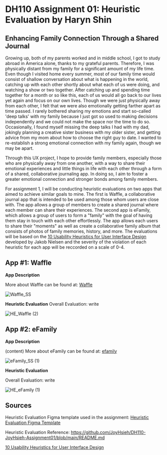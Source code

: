 # DH110 Assignment 01: Heuristic Evaluation by Haryn Shin
## Enhancing Family Connection Through a Shared Journal 

Growing up, both of my parents worked and in middle school, I got to study abroad in America alone, thanks to my grateful parents. Therefore, I was physically distant from my family for a significant amount of my life time. Even though I visited home every summer, most of our family time would consist of shallow conversation about what is happening in the world, catching up with each other shortly about what each of us were doing, and watching a show or two together. After catching up and spending time together for a month or so like this, each of us would all go back to our lives yet again and focus on our own lives. Though we were just physically away from each other, I felt that we were also emotionally getting farther apart as time passed. I rarely bothered sharing my emotions and start so-called 'deep talks' with my family because I just got so used to making decisions independently and we could not make the space nor the time to do so. Occasionally, I found myself missing the deep talks I had with my dad, jokingly planning a creative sister business with my older sister, and getting advice from my mom about how to choose the right guy to date. I wanted to re-establish a strong emotional connection with my family again, though we may be apart. 

Through this UX project, I hope to provide family members, especially those who are physically away from one another, with a way to share their emotional experiences and little things in life with each other through a form of a shared, collaborative journaling app. In doing so, I aim to foster a greater emotional connection and stronger bonds among family members. 

For assignment 1, I will be conducting heuristic evaluations on two apps that aimed to achieve similar goals to mine. The first is Waffle, a collaborative journal app that is intended to be used among those whom users are close with. The app allows a group of members to create a shared journal where each member can share their experiences. The second app is eFamily, which allows a group of users to form a "family" with the goal of having them stay in touch with each other effortlessly. The app allows each users to share their "moments" as well as create a collaborative family album that consists of photos of family memories, history, and more. The evaluations will be based on the [10 Usability Heuristics for User Interface Design](https://www.nngroup.com/articles/ten-usability-heuristics/) developed by Jakob Nielsen and the severity of the violation of each heuristic for each app will be reccorded on a scale of 0-4. 

## App #1: Waffle
**App Description**

More about Waffle can be found at: [Waffle](https://www.wafflejournal.com/)

![Waffle_SS](https://user-images.githubusercontent.com/116034969/231018005-deb8daa4-b2d6-465a-ae42-992a2b798d22.svg)


**Heuristic Evaluation**
Overall Evaluation: write

![HE_Waffle (2)](https://user-images.githubusercontent.com/116034969/231019820-336ebdf5-6e14-4da0-b6d7-df69150a785a.svg)



## App #2: eFamily
**App Description**

(content)
More about eFamily can be found at: [efamily](https://efamily.com/)

![eFamily_SS (1)](https://user-images.githubusercontent.com/116034969/231019642-e6a8b2b7-f473-4290-a8d3-a7f80df6920d.svg)

**Heuristic Evaluation**

Overall Evaluation: write

![HE_eFamily (1)](https://user-images.githubusercontent.com/116034969/231019851-2a73b3ea-fff9-47d9-9fe6-f835a279b439.svg)


## Sources
Heuristic Evaluation Figma template used in the assignment: [Heuristic Evaluation Figma Template](https://www.figma.com/file/g8hJpDc61WY0BNdVdoox2e/Heuristic-Evaluation-Template-(Community)?node-id=0-1&t=eeGRHpMkiYAkZdUU-0)

Heuristic Evaluation Reference: https://github.com/JoyHsieh/DH110-JoyHsieh-Assignment01/blob/main/README.md

[10 Usability Heuristics for User Interface Design](https://www.nngroup.com/articles/ten-usability-heuristics/)












